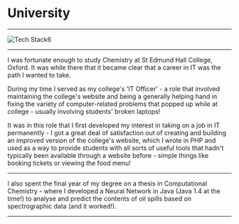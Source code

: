 # University

----

![Tech Stack6](/images/banner12.jpg)

---

I was fortunate enough to study Chemistry at St Edmund Hall College, Oxford. It was while there that it became clear that a career in IT was the path I wanted to take.

During my time I served as my college's 'IT Officer' - a role that involved maintaining the college's website and being a generally helping hand in fixing the variety of computer-related problems that popped up while at college - usually involving students' broken laptops!

It was in this role that I first developed my interest in taking on a job in IT permanently - I got a great deal of satisfaction out of creating and building an improved version of the college's website, which I wrote in PHP and used as a way to provide students with all sorts of useful tools that hadn't typically been available through a website before - simple things like booking tickets or viewing the food menu!

----

I also spent the final year of my degree on a thesis in Computational Chemistry - where I developed a Neural Network in Java (Java 1.4 at the time!) to analyse and predict the contents of oil spills based on spectrographic data (and it worked!).

----
